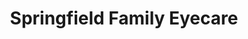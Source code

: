 ---
title: "Springfield Family Eyecare"
url: /springfield/springfield-family-eyecare/
shop: Optiker
---